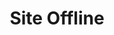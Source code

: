 ---
title: Site Offline

form:
    name: login
    action:
    method: post
    login:
        forgot_button: false

    fields:
        - name: username
          type: text
          placeholder: PLUGIN_LOGIN.USERNAME
          label: PLUGIN_LOGIN.USERNAME
          autofocus: true
          outerclasses: 'control field'
          classes: 'input is-large'

        - name: password
          type: password
          placeholder: PLUGIN_LOGIN.PASSWORD
          label: PLUGIN_LOGIN.PASSWORD
          outerclasses: 'control field'
          classes: 'input is-large'

---